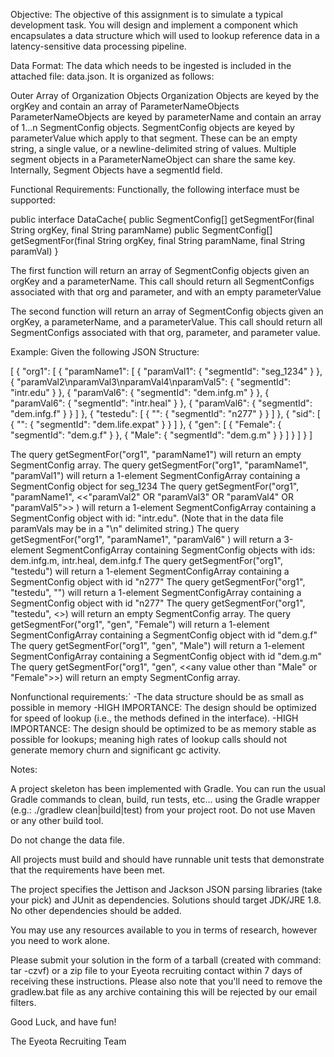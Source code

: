 Objective:
The objective of this assignment is to simulate a typical development task.  You will design and implement a component which encapsulates a data structure which will used to lookup reference data in a latency-sensitive data processing pipeline.

Data Format:
The data which needs to be ingested is included in the attached file: data.json.  It is organized as follows:

Outer Array of Organization Objects
Organization Objects are keyed by the orgKey and contain an array of ParameterNameObjects
ParameterNameObjects are keyed by parameterName and contain an array of 1...n SegmentConfig objects.
SegmentConfig objects are keyed by parameterValue which apply to that segment.  These can be an empty string, a single value, or a newline-delimited
string of values. Multiple segment objects in a ParameterNameObject can share the same key.  Internally, Segment Objects have a segmentId field.

Functional Requirements:
Functionally, the following interface must be supported:

public interface DataCache{
	public SegmentConfig[] getSegmentFor(final String orgKey, final String paramName)
	public SegmentConfig[] getSegmentFor(final String orgKey, final String paramName, final String paramVal)
}

The first function will return an array of SegmentConfig objects given an orgKey and a parameterName.  This call should return all SegmentConfigs associated
with that org and parameter, and with an empty parameterValue

The second function will return an array of SegmentConfig objects given an orgKey, a parameterName, and a parameterValue.  This call should return all SegmentConfigs associated
with that org, parameter, and parameter value.


Example:
Given the following JSON Structure:

[
    {
        "org1": [
            {
                "paramName1": [
                    {
                        "paramVal1": {
                            "segmentId": "seg_1234"
                        }
                    },
                    {
                        "paramVal2\nparamVal3\nparamVal4\nparamVal5": {
                            "segmentId": "intr.edu"
                        }
                    },
                    {
                        "paramVal6": {
                            "segmentId": "dem.infg.m"
                        }
                    },
                    {
                         "paramVal6": {
                             "segmentId": "intr.heal"
                         }
                    },
                    {
                          "paramVal6": {
                             "segmentId": "dem.infg.f"
                          }
                    }
                ]
            },
            {
                "testedu": [
                    {
                        "": {
                            "segmentId": "n277"
                        }
                    }
                ]
            },
            {
                "sid": [
                    {
                        "": {
                            "segmentId": "dem.life.expat"
                        }
                    }
                ]
            },
            {
                "gen": [
                    {
                        "Female": {
                            "segmentId": "dem.g.f"
                        }
                    },
                    {
                        "Male": {
                            "segmentId": "dem.g.m"
                        }
                    }
                ]
            }
        ]
    }
]

The query getSegmentFor("org1", "paramName1")  will return an empty SegmentConfig array.
The query getSegmentFor("org1", "paramName1", "paramVal1")  will return a 1-element SegmentConfigArray containing a SegmentConfig object for seg_1234
The query getSegmentFor("org1", "paramName1", <<"paramVal2" OR  "paramVal3" OR  "paramVal4" OR  "paramVal5">> )  will return a 1-element SegmentConfigArray containing a SegmentConfig object with id: "intr.edu". (Note that in the data file paramVals may be in a "\n" delimited string.)
The query getSegmentFor("org1", "paramName1", "paramVal6" )  will return a 3-element SegmentConfigArray containing SegmentConfig objects with ids: dem.infg.m, intr.heal, dem.infg.f
The query getSegmentFor("org1", "testedu")  will return a 1-element SegmentConfigArray containing a SegmentConfig object with id "n277"
The query getSegmentFor("org1", "testedu", "")  will return a 1-element SegmentConfigArray containing a SegmentConfig object with id "n277"
The query getSegmentFor("org1", "testedu", <<any value other than an empty string>>) will return an empty SegmentConfig array.
The query getSegmentFor("org1", "gen", "Female") will return a 1-element SegmentConfigArray containing a SegmentConfig object with id "dem.g.f"
The query getSegmentFor("org1", "gen", "Male") will return a 1-element SegmentConfigArray containing a SegmentConfig object with id "dem.g.m"
The query getSegmentFor("org1", "gen", <<any value other than "Male" or "Female">>) will return an empty SegmentConfig array.

Nonfunctional requirements:`
-The data structure should be as small as possible in memory
-HIGH IMPORTANCE: The design should be optimized for speed of lookup (i.e., the methods defined in the interface).
-HIGH IMPORTANCE: The design should be optimized to be as memory stable as possible for lookups; meaning high rates of lookup calls should not
 generate memory churn and significant gc activity.


Notes:

A project skeleton has been implemented with Gradle.  You can run the usual Gradle commands to clean, build, run tests, etc... using the
Gradle wrapper (e.g.: ./gradlew clean|build|test) from your project root. Do not use Maven or any other build tool.  

Do not change the data file.

All projects must build and should have runnable unit tests that demonstrate that the requirements have been met.

The project specifies the Jettison and Jackson JSON parsing libraries (take your pick) and JUnit as dependencies.  Solutions should target JDK/JRE 1.8.  No other dependencies should be added.

You may use any resources available to you in terms of research, however you need to work alone.

Please submit your solution in the form of a tarball (created with command: tar -czvf) or a zip file to your Eyeota recruiting contact within 7 days of receiving these instructions.  Please also note that you'll need to remove the gradlew.bat file as any archive containing this will be rejected by our email filters.

Good Luck, and have fun!

The Eyeota Recruiting Team

